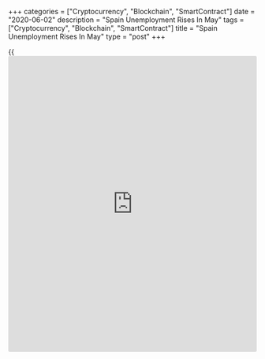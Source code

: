 +++
categories = ["Cryptocurrency", "Blockchain", "SmartContract"]
date = "2020-06-02"
description = "Spain Unemployment Rises In May"
tags = ["Cryptocurrency", "Blockchain", "SmartContract"]
title = "Spain Unemployment Rises In May"
type = "post"
+++

{{<iframe id="large-banner" src="https://www.bounty.group/#slide=17.0" width="100%" height="600" scrolling="no" style="border: 0px solid rgb(216, 221, 230); border-radius: 3px;">}}

Corrected fourth para

Spain's unemployment increased in May but the monthly increase was much
smaller than that reported in April and March, as restrictions imposed
to curb the spread of [coronavirus][1], started to ease.

The number of registered unemployed increased 26,573 in May from the
previous month, data from the Ministry of Labor, Migration and Social
Security revealed on Tuesday.  
The overall unemployment totaled 3.857 million in May.

In April, unemployment had surged 282,891 and by 302,265 in March.

In May, unemployment decreased by 23,717 in construction and by 262 in
industry. In the service sector, unemployment surged 40,784 and by 710
in agriculture.

Data showed that unemployment among youth aged below 25, increased by
7,752 in May from the previous month.

For comments and feedback [contact](https://www.playgroundfx.com/contact/): editorial@rtt[news](https://www.letsplayfx.com/blog/forex-news-website/).com

[Economic News][2]

 **What parts of the world are seeing the best (and worst) economic
performances lately? Click[here][3] to check out our [Econ Scorecard][3]
and find out! See up-to-the-moment [ranking](https://www.playgroundfx.com/blog/crypto-exchange-ranking/)s for the best and worst
performers in [GDP][4], [unemployment rate][5], [inflation][6] and much
more.**

   1. www.rtt[news](https://www.letsplayfx.com/blog/forex-news-website/).com/list/coronavirus.aspx
   2. www.rtt[news](https://www.letsplayfx.com/blog/forex-news-website/).com/Content/EconomicNews.aspx
   3. www.rtt[news](https://www.letsplayfx.com/blog/forex-news-website/).com/economic-scorecard/world-rank/industrial-production/highest-performance.aspx
   4. www.rtt[news](https://www.letsplayfx.com/blog/forex-news-website/).com/economic-scorecard/world-rank/GDP/highest-performance.aspx
   5. www.rtt[news](https://www.letsplayfx.com/blog/forex-news-website/).com/economic-scorecard/world-rank/unemployment-rate/lowest-performance.aspx
   6. www.rtt[news](https://www.letsplayfx.com/blog/forex-news-website/).com/economic-scorecard/world-rank/CPI/highest-performance.aspx